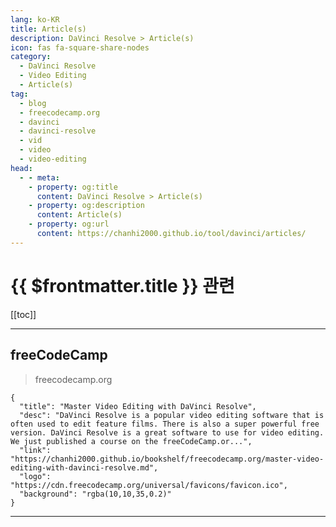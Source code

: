 ```yaml
---
lang: ko-KR
title: Article(s)
description: DaVinci Resolve > Article(s)
icon: fas fa-square-share-nodes
category:
  - DaVinci Resolve
  - Video Editing
  - Article(s)
tag: 
  - blog
  - freecodecamp.org
  - davinci
  - davinci-resolve
  - vid
  - video
  - video-editing
head:
  - - meta:
    - property: og:title
      content: DaVinci Resolve > Article(s)
    - property: og:description
      content: Article(s)
    - property: og:url
      content: https://chanhi2000.github.io/tool/davinci/articles/
---
```


# {{ $frontmatter.title }} 관련

<SiteInfo
  name="freeCodeCamp Programming Tutorials: Python, JavaScript, Git & More"
  desc="Browse thousands of programming tutorials written by experts. Learn Web Development, Data Science, DevOps, Security, and get developer career advice."
  url="https://freecodecamp.org/news/"
  logo="https://cdn.freecodecamp.org/universal/favicons/favicon.ico"
  preview="https://cdn.freecodecamp.org/platform/universal/fcc_meta_1920X1080-indigo.png"/>

[[toc]]

---

## <FontIcon icon="fa-brands fa-free-code-camp"/>freeCodeCamp

> freecodecamp.org

```component VPCard
{
  "title": "Master Video Editing with DaVinci Resolve",
  "desc": "DaVinci Resolve is a popular video editing software that is often used to edit feature films. There is also a super powerful free version. DaVinci Resolve is a great software to use for video editing. We just published a course on the freeCodeCamp.or...",
  "link": "https://chanhi2000.github.io/bookshelf/freecodecamp.org/master-video-editing-with-davinci-resolve.md",
  "logo": "https://cdn.freecodecamp.org/universal/favicons/favicon.ico",
  "background": "rgba(10,10,35,0.2)"
}
```

<!-- END: freecodecamp.org -->

---

<TagLinks />